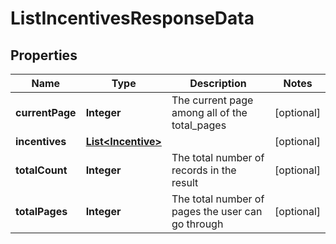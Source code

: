 

# ListIncentivesResponseData


## Properties

| Name | Type | Description | Notes |
|------------ | ------------- | ------------- | -------------|
|**currentPage** | **Integer** | The current page among all of the total_pages |  [optional] |
|**incentives** | [**List&lt;Incentive&gt;**](Incentive.md) |  |  [optional] |
|**totalCount** | **Integer** | The total number of records in the result |  [optional] |
|**totalPages** | **Integer** | The total number of pages the user can go through |  [optional] |



